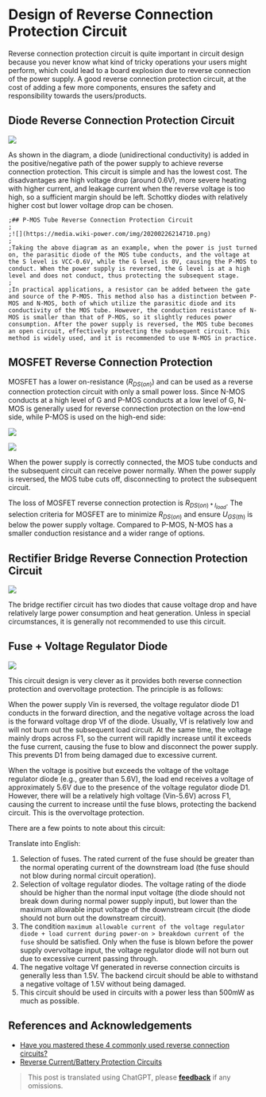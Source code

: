 # Design of Reverse Connection Protection Circuit

Reverse connection protection circuit is quite important in circuit design because you never know what kind of tricky operations your users might perform, which could lead to a board explosion due to reverse connection of the power supply.
A good reverse connection protection circuit, at the cost of adding a few more components, ensures the safety and responsibility towards the users/products.

## Diode Reverse Connection Protection Circuit

![](https://media.wiki-power.com/img/20211201155111.png)

As shown in the diagram, a diode (unidirectional conductivity) is added in the positive/negative path of the power supply to achieve reverse connection protection. This circuit is simple and has the lowest cost. The disadvantages are high voltage drop (around 0.6V), more severe heating with higher current, and leakage current when the reverse voltage is too high, so a sufficient margin should be left. Schottky diodes with relatively higher cost but lower voltage drop can be chosen.

```
;## P-MOS Tube Reverse Connection Protection Circuit
;
;![](https://media.wiki-power.com/img/20200226214710.png)
;
;Taking the above diagram as an example, when the power is just turned on, the parasitic diode of the MOS tube conducts, and the voltage at the S level is VCC-0.6V, while the G level is 0V, causing the P-MOS to conduct. When the power supply is reversed, the G level is at a high level and does not conduct, thus protecting the subsequent stage.
;
;In practical applications, a resistor can be added between the gate and source of the P-MOS. This method also has a distinction between P-MOS and N-MOS, both of which utilize the parasitic diode and its conductivity of the MOS tube. However, the conduction resistance of N-MOS is smaller than that of P-MOS, so it slightly reduces power consumption. After the power supply is reversed, the MOS tube becomes an open circuit, effectively protecting the subsequent circuit. This method is widely used, and it is recommended to use N-MOS in practice.
```

## MOSFET Reverse Connection Protection

MOSFET has a lower on-resistance ($R_{DS(on)}$) and can be used as a reverse connection protection circuit with only a small power loss. Since N-MOS conducts at a high level of G and P-MOS conducts at a low level of G, N-MOS is generally used for reverse connection protection on the low-end side, while P-MOS is used on the high-end side:

![](https://media.wiki-power.com/img/20211201152709.png)

![](https://media.wiki-power.com/img/20211201152720.png)

When the power supply is correctly connected, the MOS tube conducts and the subsequent circuit can receive power normally. When the power supply is reversed, the MOS tube cuts off, disconnecting to protect the subsequent circuit.

The loss of MOSFET reverse connection protection is $R_{DS(on) * I_{load}}$. The selection criteria for MOSFET are to minimize $R_{DS(on)}$ and ensure $U_{GS(th)}$ is below the power supply voltage. Compared to P-MOS, N-MOS has a smaller conduction resistance and a wider range of options.

## Rectifier Bridge Reverse Connection Protection Circuit

![](https://media.wiki-power.com/img/20200226220430.png)

The bridge rectifier circuit has two diodes that cause voltage drop and have relatively large power consumption and heat generation. Unless in special circumstances, it is generally not recommended to use this circuit.

## Fuse + Voltage Regulator Diode

![](https://media.wiki-power.com/img/20200226220653.png)

This circuit design is very clever as it provides both reverse connection protection and overvoltage protection. The principle is as follows:

When the power supply Vin is reversed, the voltage regulator diode D1 conducts in the forward direction, and the negative voltage across the load is the forward voltage drop Vf of the diode. Usually, Vf is relatively low and will not burn out the subsequent load circuit. At the same time, the voltage mainly drops across F1, so the current will rapidly increase until it exceeds the fuse current, causing the fuse to blow and disconnect the power supply. This prevents D1 from being damaged due to excessive current.

When the voltage is positive but exceeds the voltage of the voltage regulator diode (e.g., greater than 5.6V), the load end receives a voltage of approximately 5.6V due to the presence of the voltage regulator diode D1. However, there will be a relatively high voltage (Vin-5.6V) across F1, causing the current to increase until the fuse blows, protecting the backend circuit. This is the overvoltage protection.

There are a few points to note about this circuit:

Translate into English:

1. Selection of fuses. The rated current of the fuse should be greater than the normal operating current of the downstream load (the fuse should not blow during normal circuit operation).
2. Selection of voltage regulator diodes. The voltage rating of the diode should be higher than the normal input voltage (the diode should not break down during normal power supply input), but lower than the maximum allowable input voltage of the downstream circuit (the diode should not burn out the downstream circuit).
3. The condition `maximum allowable current of the voltage regulator diode + load current during power-on > breakdown current of the fuse` should be satisfied. Only when the fuse is blown before the power supply overvoltage input, the voltage regulator diode will not burn out due to excessive current passing through.
4. The negative voltage Vf generated in reverse connection circuits is generally less than 1.5V. The backend circuit should be able to withstand a negative voltage of 1.5V without being damaged.
5. This circuit should be used in circuits with a power less than 500mW as much as possible.

## References and Acknowledgements

- [Have you mastered these 4 commonly used reverse connection circuits?](https://mp.weixin.qq.com/s?__biz=MzI4NTQ4NTA3NA==&mid=2247488589&idx=1&sn=74aa6b74d214ac69729d64b525740f80&chksm=ebea2530dc9dac26a8e74a9f100e8a809d784ad25e6b21c0c546f56d09ba8ba8dca17549e0f6&mpshare=1&scene=1&srcid=0226oplrUSzm6gc9CByvmgA8&sharer_sharetime=1582713417799&sharer_shareid=57baeb2b96d0cff9b17ac2c15b36602b&key=41c07c1199c0727c4030cc712f41de6d8a0e4db2516999aaa98854f2019a9adfe9a6e2f89a840d15c3ae1c3560f741b592f9b412994ae690bb777310a2b497bfa438831d7bf2da52fc89cc19bbc0d467&ascene=1&uin=MTk5MDUwOTA0Mg%3D%3D&devicetype=Windows+10&version=62080079&lang=zh_CN&exportkey=Azacss9x1N9t3FWOKDTbFKA%3D&pass_ticket=%2B%2Fs5mqUBkUbYMJV1cZ6LLdT4rpwnoGiQAvz1QyQpMhfrKWb9GbpDgnop6Filiqkd)
- [Reverse Current/Battery Protection Circuits](https://www.ti.com/lit/an/slva139/slva139.pdf?ts=1638334707859)

> This post is translated using ChatGPT, please [**feedback**](https://github.com/linyuxuanlin/Wiki_MkDocs/issues/new) if any omissions.
